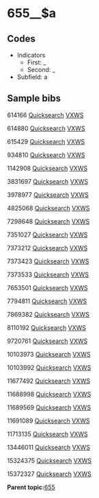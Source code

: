 # 655\_\_$a

## Codes

-   Indicators
    -   First: \_
    -   Second: \_
-   Subfield: a

## Sample bibs

614166 [Quicksearch](https://search.library.yale.edu/catalog/614166) [VXWS](http://prodorbis.library.yale.edu:7014/vxws/GetHoldingsService?bibId=614166)

614880 [Quicksearch](https://search.library.yale.edu/catalog/614880) [VXWS](http://prodorbis.library.yale.edu:7014/vxws/GetHoldingsService?bibId=614880)

615429 [Quicksearch](https://search.library.yale.edu/catalog/615429) [VXWS](http://prodorbis.library.yale.edu:7014/vxws/GetHoldingsService?bibId=615429)

934810 [Quicksearch](https://search.library.yale.edu/catalog/934810) [VXWS](http://prodorbis.library.yale.edu:7014/vxws/GetHoldingsService?bibId=934810)

1142908 [Quicksearch](https://search.library.yale.edu/catalog/1142908) [VXWS](http://prodorbis.library.yale.edu:7014/vxws/GetHoldingsService?bibId=1142908)

3831697 [Quicksearch](https://search.library.yale.edu/catalog/3831697) [VXWS](http://prodorbis.library.yale.edu:7014/vxws/GetHoldingsService?bibId=3831697)

3978977 [Quicksearch](https://search.library.yale.edu/catalog/3978977) [VXWS](http://prodorbis.library.yale.edu:7014/vxws/GetHoldingsService?bibId=3978977)

4825068 [Quicksearch](https://search.library.yale.edu/catalog/4825068) [VXWS](http://prodorbis.library.yale.edu:7014/vxws/GetHoldingsService?bibId=4825068)

7298648 [Quicksearch](https://search.library.yale.edu/catalog/7298648) [VXWS](http://prodorbis.library.yale.edu:7014/vxws/GetHoldingsService?bibId=7298648)

7351027 [Quicksearch](https://search.library.yale.edu/catalog/7351027) [VXWS](http://prodorbis.library.yale.edu:7014/vxws/GetHoldingsService?bibId=7351027)

7373212 [Quicksearch](https://search.library.yale.edu/catalog/7373212) [VXWS](http://prodorbis.library.yale.edu:7014/vxws/GetHoldingsService?bibId=7373212)

7373423 [Quicksearch](https://search.library.yale.edu/catalog/7373423) [VXWS](http://prodorbis.library.yale.edu:7014/vxws/GetHoldingsService?bibId=7373423)

7373533 [Quicksearch](https://search.library.yale.edu/catalog/7373533) [VXWS](http://prodorbis.library.yale.edu:7014/vxws/GetHoldingsService?bibId=7373533)

7653501 [Quicksearch](https://search.library.yale.edu/catalog/7653501) [VXWS](http://prodorbis.library.yale.edu:7014/vxws/GetHoldingsService?bibId=7653501)

7794811 [Quicksearch](https://search.library.yale.edu/catalog/7794811) [VXWS](http://prodorbis.library.yale.edu:7014/vxws/GetHoldingsService?bibId=7794811)

7869382 [Quicksearch](https://search.library.yale.edu/catalog/7869382) [VXWS](http://prodorbis.library.yale.edu:7014/vxws/GetHoldingsService?bibId=7869382)

8110192 [Quicksearch](https://search.library.yale.edu/catalog/8110192) [VXWS](http://prodorbis.library.yale.edu:7014/vxws/GetHoldingsService?bibId=8110192)

9720761 [Quicksearch](https://search.library.yale.edu/catalog/9720761) [VXWS](http://prodorbis.library.yale.edu:7014/vxws/GetHoldingsService?bibId=9720761)

10103973 [Quicksearch](https://search.library.yale.edu/catalog/10103973) [VXWS](http://prodorbis.library.yale.edu:7014/vxws/GetHoldingsService?bibId=10103973)

10103992 [Quicksearch](https://search.library.yale.edu/catalog/10103992) [VXWS](http://prodorbis.library.yale.edu:7014/vxws/GetHoldingsService?bibId=10103992)

11677492 [Quicksearch](https://search.library.yale.edu/catalog/11677492) [VXWS](http://prodorbis.library.yale.edu:7014/vxws/GetHoldingsService?bibId=11677492)

11688998 [Quicksearch](https://search.library.yale.edu/catalog/11688998) [VXWS](http://prodorbis.library.yale.edu:7014/vxws/GetHoldingsService?bibId=11688998)

11689569 [Quicksearch](https://search.library.yale.edu/catalog/11689569) [VXWS](http://prodorbis.library.yale.edu:7014/vxws/GetHoldingsService?bibId=11689569)

11691089 [Quicksearch](https://search.library.yale.edu/catalog/11691089) [VXWS](http://prodorbis.library.yale.edu:7014/vxws/GetHoldingsService?bibId=11691089)

11713135 [Quicksearch](https://search.library.yale.edu/catalog/11713135) [VXWS](http://prodorbis.library.yale.edu:7014/vxws/GetHoldingsService?bibId=11713135)

13446011 [Quicksearch](https://search.library.yale.edu/catalog/13446011) [VXWS](http://prodorbis.library.yale.edu:7014/vxws/GetHoldingsService?bibId=13446011)

15324375 [Quicksearch](https://search.library.yale.edu/catalog/15324375) [VXWS](http://prodorbis.library.yale.edu:7014/vxws/GetHoldingsService?bibId=15324375)

15372327 [Quicksearch](https://search.library.yale.edu/catalog/15372327) [VXWS](http://prodorbis.library.yale.edu:7014/vxws/GetHoldingsService?bibId=15372327)

**Parent topic:**[655](../../tags/655/655.md)

